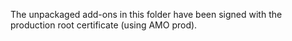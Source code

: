 The unpackaged add-ons in this folder have been signed with the production root certificate (using AMO prod).
